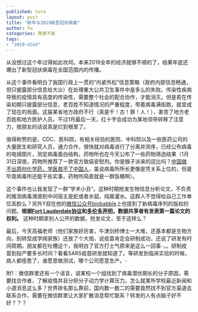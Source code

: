 ```yaml
---
published: ture
layout: post
title: "新年与2019新型冠状病毒"
author: Yu
categories: 聚类不能
tags:
- "2019-nCoV"
---
```


从没想过这个年过得如此坎坷。本来2019全年的经济就够不顺的了，结果年底还爆出了新型冠状病毒在全国范围内的传播。

从这个事件看明白了我国行政上一贯的“内紧外松”信息策略（政府内部信息畅通，但只披露部分信息给大众）在处理重大公共卫生事件中是多么的失败。传染性疾病导致的疫情具有高度的传染性，需要整个社会的配合协作，才能消灭。但是若在传染初期只披露部分信息，老百姓不知道情况的严重程度，带着病毒满街跑，就变成了现在的局面。这届某省地方政府不行（真是千！古！罪！人！），害苦了地方老百姓和地方医护人员。不过1月最后一天，红十字会成功为某地领导转移了注意力，按朋友的话说真是烂到根里了。

值得称赞的是，CDC、医科院，有相关经验的医院、中科院以及一些医药公司的大量医生和研究人员，通力合作，很快就对病毒进行了分离并测序，已经公布病毒的电镜图片，测定病毒蛋白结构，药物所也在今天公布了一些药物筛选结果（1月31日深夜，药物所推荐了一款官方致癌安慰剂。你是猴子派来的逗比吗？<u>中国做不出原创化学药，学医救不了中国人</u>，虽说病毒所所长更像是凭关系上位的，但是毕竟病毒所还能干些实事，药物所简直就是一群饭桶啊）。

这个事件也让我发现了一群<q>学术小丑</q>。这种时期抢发生物信息分析论文，不负责的推测病毒溯源到中间宿主是蛇或者水貂，纯属灌水。这群人不觉得给自己工作单位丢脸么？另外Y叔在他的[微信公众号biobabble](https://mp.weixin.qq.com/s/1ydwtadMAIyjqNxWwgO7wA)上也提到了新病毒序列的版权的问题。**根据[Fort Lauderdale协议](https://en.wikipedia.org/wiki/Fort_Lauderdale_Agreement)和[多伦多声明](https://www.genome.gov/27533540/2009-news-feature-prepublication-data-sharing-the-toronto-statement)，数据共享者有发表第一篇论文的权利。** 这种时期拿别人公开的数据，抢发论文，至于这样么？

最后，今天高福老师（他们家族好厉害，牛津剑桥博士一大堆，还基本都是生物方向，别转型成学阀家族）还放了个大炮，说疫苗肯定会研制成功，还说了研发有时间周期。朋友都在吐槽这个，我明白了官方打士气原来是这么一回事<code>_-_</code>。。研制疫苗到投产要多长时间？看看SARS疫苗研发就知道了。等研发到临床实验的时候，病人都痊愈了，谁愿意做测试，哪个公司愿意生产。<code>_-_</code>

附1：微信群里还有一个谣言，说某校一个组找到了病毒潜伏期长的分子原因，需要找合作者，了解疫情并且分担分子动力学计算压力。怎么就某所学校最近新闻和小道消息这么多？世界排名那么靠前，国内数一数二的需要竟然找不到官方渠道去联系合作，需要在微信群里让大家扩散消息帮忙联系？转发的人有点脑子好不好？？？
